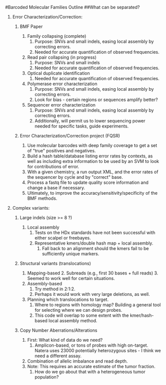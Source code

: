 #Barcoded Molecular Families Outline
##What can be separated?

1. Error Characterization/Correction:
    1. BMF Paper
        1. Family collapsing (complete)
            1. Purpose: SNVs and small indels, easing local assembly by correcting errors.
            2. Needed for accurate quantification of observed frequencies.
        2. Read pair collapsing (in progress)
            1. Purpose: SNVs and small indels
            2. Needed for accurate quantification of observed frequencies.
        3. Optical duplicate identification
            1. Needed for accurate quantification of observed frequencies.
        3. Polymerase error characterization
            1. Purpose: SNVs and small indels, easing local assembly by correcting errors.
            2. Look for bias - certain regions or sequences amplify better?
        4. Sequencer error characterization
            1. Purpose: SNVs and small indels, easing local assembly by correcting errors.
            2. Additionally, will permit us to lower sequencing power needed for specific tasks, guide experiments.

    2. Error Characterization/Correction project (FQSR)
        1. Use molecular barcodes with deep family coverage to get a set of "true" positives and negatives.
        2. Build a hash table/database listing error rates by contexts, as well as including extra information to be used by an SVM to look for contributions of error.
        3. With a given chemistry, a run output XML, and the error rates of the sequencer by cycle and by "correct" base.
        4. Process a fastq file to update quality score information and change a base if necessary.
        5. Ultimately, to improve the accuracy/sensitivity/specificity of the BMF methods.

2. Complex variants:

    1. Large indels (size >= 8 ?)
        1. Local assembly
            1. Tests on the HDx standards have not been successful with either scalpel or freebayes.
            2. Representative kmers/double hash map + local assembly.
                1. Fall back to an alignment should the kmers fail to be sufficiently unique markers.

    2. Structural variants (translocations)
        1. Mapping-based
            2. Subreads (e.g., first 30 bases + full reads)
            3. Seemed to work well for certain situations.
        2. Assembly-based
            1. Try method in 2:1:2.
            2. Perhaps it would work with very large deletions, as well.
        3. Planning which translocations to target.
            1. Where to regions with homology map? Building a general tool for selecting where we can design probes.
            2. This code will overlap to some extent with the kmer/hash-based local assembly method.

    3. Copy Number Aberrations/Alterations
        1. First: What kind of data do we need?
            1. Amplicon-based, or tons of probes with high on-target. Natera uses 23000 potentially heterozygous sites - I think we need a different assay.
        2. Combination of allelic imbalance and read depth.
        3. Note: This requires an accurate estimate of the tumor fraction.
            1. How do we go about that with a heterogeneous tumor population?

